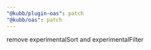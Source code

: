 ```yaml
---
"@kubb/plugin-oas": patch
"@kubb/oas": patch
---
```


remove experimentalSort and experimentalFilter
